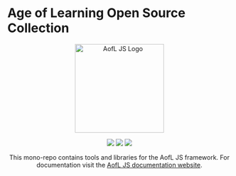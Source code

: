 # Age of Learning Open Source Collection

<p align="center">
  <a href="https://ageoflearning.github.io/aofl" target="_blank" rel="noopener noreferrer">
    <img width="200" src="https://ageoflearning.github.io/aofl/_assets/manifest/icon-512x512.png" alt="AofL JS Logo">
  </a>
</p>

<p align="center">
  <img src="https://img.shields.io/github/tag/AgeOfLearning/aofl.svg">
  <img src="https://travis-ci.org/AgeOfLearning/aofl.svg?branch=master">
  <img src="https://img.shields.io/github/license/AgeOfLearning/aofl.svg">
</p>

<p align="center">This mono-repo contains tools and libraries for the AofL JS framework. For documentation visit the <a href="https://ageoflearning.github.io/aofl/">AofL JS documentation website</a>.
</p>

